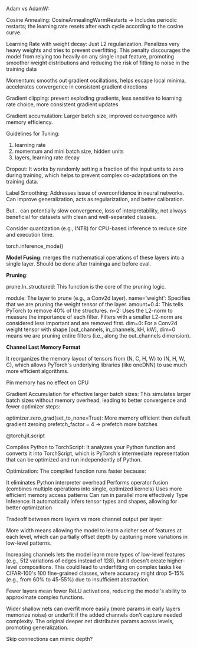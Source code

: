 Adam vs AdamW:

Cosine Annealing: CosineAnnealingWarmRestarts -> Includes periodic restarts; the learning rate resets after each cycle according to the cosine curve.

Learning Rate with weight decay: Just L2 regularization. Penalizes very heavy weights and tries to
prevent overfitting. This penalty discourages the model from relying too heavily on any single input feature, promoting smoother weight distributions and reducing the risk of fitting to noise in the training data

Momentum: smooths out gradient oscillations, helps escape local minima, accelerates convergence in consistent gradient directions

Gradient clipping: prevent exploding gradients, less sensitive to learning rate choice, more consistent gradient updates

Gradient accumulation: Larger batch size, improved convergence with memory efficiency.

Guidelines for Tuning:

1. learning rate
2. momentum and mini batch size, hidden units
3. layers, learning rate decay

Dropout: It works by randomly setting a fraction of the input units to zero during training, which helps to prevent complex co-adaptations on the training data.

Label Smoothing: Addresses issue of overconfidence in neural networks. Can improve generalization, acts as regularization, and better calibration.

But... can potentially slow convergence, loss of interpretability, not always beneficial for datasets with clean and well-separated classes.

Consider quantization (e.g., INT8) for CPU-based inference to reduce size and execution time.

torch.inference_mode()

**Model Fusing**: merges the mathematical operations of these layers into a single layer. Should be done after traininga and before eval.

**Pruning**:

prune.ln_structured: This function is the core of the pruning logic.

module: The layer to prune (e.g., a Conv2d layer).
name='weight': Specifies that we are pruning the weight tensor of the layer.
amount=0.4: This tells PyTorch to remove 40% of the structures.
n=2: Uses the L2-norm to measure the importance of each filter. Filters with a smaller L2-norm are considered less important and are removed first.
dim=0: For a Conv2d weight tensor with shape [out_channels, in_channels, kH, kW], dim=0 means we are pruning entire filters (i.e., along the out_channels dimension).

**Channel Last Memory Format**

It reorganizes the memory layout of tensors from (N, C, H, W) to (N, H, W, C), which allows PyTorch's underlying libraries (like oneDNN) to use much more efficient algorithms.

Pin memory has no effect on CPU

Gradient Accumulation for effective larger batch sizes: This simulates larger batch sizes without memory overhead, leading to better convergence and fewer optimizer steps:

optimizer.zero_grad(set_to_none=True): More memory efficient then default gradient zeroing
prefetch_factor = 4 -> prefetch more batches

@torch.jit.script

Compiles Python to TorchScript: It analyzes your Python function and converts it into TorchScript, which is PyTorch's intermediate representation that can be optimized and run independently of Python.

Optimization: The compiled function runs faster because:

It eliminates Python interpreter overhead
Performs operator fusion (combines multiple operations into single, optimized kernels)
Uses more efficient memory access patterns
Can run in parallel more effectively
Type Inference: It automatically infers tensor types and shapes, allowing for better optimization

Tradeoff between more layers vs more channel output per layer:

More width means allowing the model to learn a richer set of features at each level, which can partially offset depth by capturing more variations in low-level patterns.

Increasing channels lets the model learn more types of low-level features (e.g., 512 variations of edges instead of 128), but it doesn't create higher-level compositions. This could lead to underfitting on complex tasks like CIFAR-100's 100 fine-grained classes, where accuracy might drop 5-15% (e.g., from 60% to 45-55%) due to insufficient abstraction.

Fewer layers mean fewer ReLU activations, reducing the model's ability to approximate complex functions.

Wider shallow nets can overfit more easily (more params in early layers memorize noise) or underfit if the added channels don't capture needed complexity. The original deeper net distributes params across levels, promoting generalization.

Skip connections can mimic depth?
